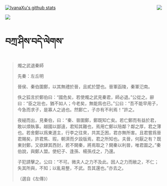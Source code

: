 [![IvanaXu's github stats](https://github-readme-stats.vercel.app/api?username=IvanaXu&show_icons=true&theme=vue-dark)](https://github.com/anuraghazra/github-readme-stats)
<img align="right" src="https://github-readme-stats.vercel.app/api/top-langs/?username=IvanaXu&langs_count=3&theme=graywhite" />

[![](https://github-readme-stats.vercel.app/api/wakatime?username=IvanaXu&layout=compact&langs_count=6&hide_title=True&theme=vue-dark)](https://github.com/IvanaXu)
# བཀྲ་ཤིས་བདེ་ལེགས་
> 燭之武退秦師
> 
> 先秦：左丘明 
> 
> 晉侯、秦伯圍鄭，以其無禮於晉，且貳於楚也。晉軍函陵，秦軍氾南。
> 
> 佚之狐言於鄭伯曰：“國危矣，若使燭之武見秦君，師必退。”公從之。辭曰：“臣之壯也，猶不如人；今老矣，無能爲也已。”公曰：“吾不能早用子，今急而求子，是寡人之過也。然鄭亡，子亦有不利焉！”許之。
> 
> 夜縋而出，見秦伯，曰：“秦、晉圍鄭，鄭既知亡矣。若亡鄭而有益於君，敢以煩執事。越國以鄙遠，君知其難也，焉用亡鄭以陪鄰？鄰之厚，君之薄也。若舍鄭以爲東道主，行李之往來，共其乏困，君亦無所害。且君嘗爲晉君賜矣，許君焦、瑕，朝濟而夕設版焉，君之所知也。夫晉，何厭之有？既東封鄭，又欲肆其西封，若不闕秦，將焉取之？闕秦以利晉，唯君圖之。”秦伯說，與鄭人盟。使杞子、逢孫、楊孫戍之，乃還。
> 
> 子犯請擊之。公曰：“不可。微夫人之力不及此。因人之力而敝之，不仁；失其所與，不知；以亂易整，不武。吾其還也。”亦去之。
> 
> （選自《左傳》）
>